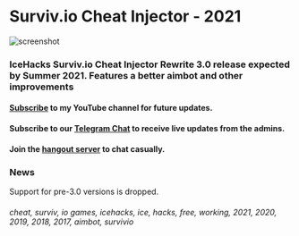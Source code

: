 # Surviv.io Cheat Injector - 2021
![screenshot](https://media.discordapp.net/attachments/822567307410014261/835204258899034193/photo_2021-04-11_22-13-43.jpg)
### IceHacks Surviv.io Cheat Injector Rewrite 3.0 release expected by Summer 2021. Features a better aimbot and other improvements

#### [Subscribe](https://www.youtube.com/c/IceHacks?sub_confirmation=1) to my YouTube channel for future updates.
#### Subscribe to our [Telegram Chat](https://t.me/ice_updates) to receive live updates from the admins.
#### Join the [hangout server](https://discord.gg/MCtzrWW7BA) to chat casually.

### News
Support for pre-3.0 versions is dropped.

###### cheat, surviv, io games, icehacks, ice, hacks, free, working, 2021, 2020, 2019, 2018, 2017, aimbot, survivio
